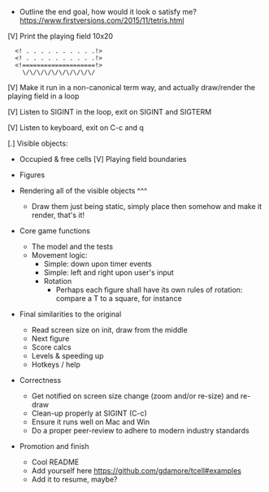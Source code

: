 - Outline the end goal, how would it look o satisfy me?
  https://www.firstversions.com/2015/11/tetris.html

[V] Print the playing field 10x20
```
  <! . . . . . . . . . .!>
  <! . . . . . . . . . .!>
  <!====================!>
    \/\/\/\/\/\/\/\/\/\/
```

[V] Make it run in a non-canonical term way, and actually draw/render the playing field in a loop

[V] Listen to SIGINT in the loop, exit on SIGINT and SIGTERM

[V] Listen to keyboard, exit on C-c and q

[.] Visible objects:
  - Occupied & free cells
  [V] Playing field boundaries
  - Figures

- Rendering all of the visible objects ^^^
  - Draw them just being static, simply place then somehow and make it
    render, that's it!

- Core game functions
  - The model and the tests
  - Movement logic:
    - Simple: down upon timer events
    - Simple: left and right upon user's input
    - Rotation
      - Perhaps each figure shall have its own rules of rotation:
        compare a T to a square, for instance

- Final similarities to the original
  - Read screen size on init, draw from the middle
  - Next figure
  - Score calcs
  - Levels & speeding up
  - Hotkeys / help

- Correctness
  - Get notified on screen size change (zoom and/or re-size) and re-draw
  - Clean-up properly at SIGINT (C-c)
  - Ensure it runs well on Mac and Win
  - Do a proper peer-review to adhere to modern industry standards


- Promotion and finish
  - Cool README
  - Add yourself here https://github.com/gdamore/tcell#examples
  - Add it to resume, maybe?
